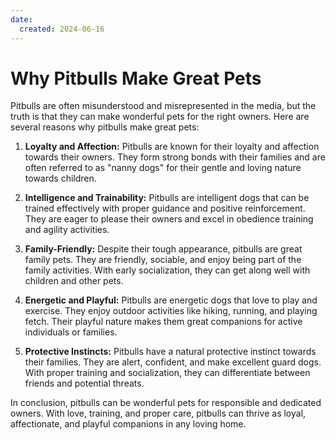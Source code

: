 ```yaml
---
date:
  created: 2024-06-16
---
```


# Why Pitbulls Make Great Pets

Pitbulls are often misunderstood and misrepresented in the media, but the truth is that they can make wonderful pets for the right owners. Here are several reasons why pitbulls make great pets:

<!-- more -->

1. **Loyalty and Affection:** Pitbulls are known for their loyalty and affection towards their owners. They form strong bonds with their families and are often referred to as "nanny dogs" for their gentle and loving nature towards children.

2. **Intelligence and Trainability:** Pitbulls are intelligent dogs that can be trained effectively with proper guidance and positive reinforcement. They are eager to please their owners and excel in obedience training and agility activities.

3. **Family-Friendly:** Despite their tough appearance, pitbulls are great family pets. They are friendly, sociable, and enjoy being part of the family activities. With early socialization, they can get along well with children and other pets.

4. **Energetic and Playful:** Pitbulls are energetic dogs that love to play and exercise. They enjoy outdoor activities like hiking, running, and playing fetch. Their playful nature makes them great companions for active individuals or families.

5. **Protective Instincts:** Pitbulls have a natural protective instinct towards their families. They are alert, confident, and make excellent guard dogs. With proper training and socialization, they can differentiate between friends and potential threats.

In conclusion, pitbulls can be wonderful pets for responsible and dedicated owners. With love, training, and proper care, pitbulls can thrive as loyal, affectionate, and playful companions in any loving home.